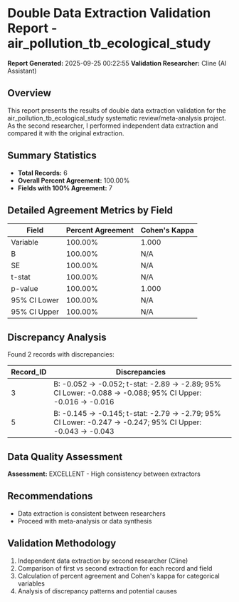 # Double Data Extraction Validation Report - air_pollution_tb_ecological_study

**Report Generated:** 2025-09-25 00:22:55
**Validation Researcher:** Cline (AI Assistant)

## Overview
This report presents the results of double data extraction validation for the air_pollution_tb_ecological_study systematic review/meta-analysis project. As the second researcher, I performed independent data extraction and compared it with the original extraction.

## Summary Statistics
- **Total Records:** 6
- **Overall Percent Agreement:** 100.00%
- **Fields with 100% Agreement:** 7

## Detailed Agreement Metrics by Field

| Field | Percent Agreement | Cohen's Kappa |
|-------|------------------|---------------|
| Variable | 100.00% | 1.000 |
| B | 100.00% | N/A |
| SE | 100.00% | N/A |
| t-stat | 100.00% | N/A |
| p-value | 100.00% | 1.000 |
| 95% CI Lower | 100.00% | N/A |
| 95% CI Upper | 100.00% | N/A |

## Discrepancy Analysis

Found 2 records with discrepancies:

| Record_ID | Discrepancies |
|----------|---------------|
| 3 | B: -0.052 → -0.052; t-stat: -2.89 → -2.89; 95% CI Lower: -0.088 → -0.088; 95% CI Upper: -0.016 → -0.016 |
| 5 | B: -0.145 → -0.145; t-stat: -2.79 → -2.79; 95% CI Lower: -0.247 → -0.247; 95% CI Upper: -0.043 → -0.043 |


## Data Quality Assessment

**Assessment:** EXCELLENT - High consistency between extractors

## Recommendations

- Data extraction is consistent between researchers
- Proceed with meta-analysis or data synthesis

## Validation Methodology

1. Independent data extraction by second researcher (Cline)
2. Comparison of first vs second extraction for each record and field
3. Calculation of percent agreement and Cohen's kappa for categorical variables
4. Analysis of discrepancy patterns and potential causes

